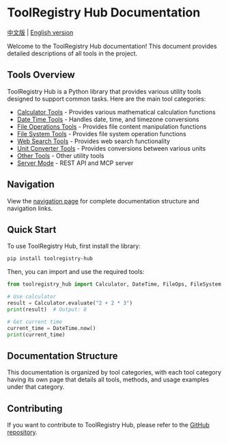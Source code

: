 # ToolRegistry Hub Documentation

[中文版](docs/readme_zh.md) | [English version](docs/readme_en.md)

Welcome to the ToolRegistry Hub documentation! This document provides detailed descriptions of all tools in the project.

## Tools Overview

ToolRegistry Hub is a Python library that provides various utility tools designed to support common tasks. Here are the main tool categories:

- [Calculator Tools](en/calculator.md) - Provides various mathematical calculation functions
- [Date Time Tools](en/datetime.md) - Handles date, time, and timezone conversions
- [File Operations Tools](en/file_ops.md) - Provides file content manipulation functions
- [File System Tools](en/filesystem.md) - Provides file system operation functions
- [Web Search Tools](en/websearch/index.md) - Provides web search functionality
- [Unit Converter Tools](en/unit_converter.md) - Provides conversions between various units
- [Other Tools](en/other_tools.md) - Other utility tools
- [Server Mode](en/server.md) - REST API and MCP server

## Navigation

View the [navigation page](en/navigation.md) for complete documentation structure and navigation links.

## Quick Start

To use ToolRegistry Hub, first install the library:

```bash
pip install toolregistry-hub
```

Then, you can import and use the required tools:

```python
from toolregistry_hub import Calculator, DateTime, FileOps, FileSystem

# Use calculator
result = Calculator.evaluate("2 + 2 * 3")
print(result)  # Output: 8

# Get current time
current_time = DateTime.now()
print(current_time)
```

## Documentation Structure

This documentation is organized by tool categories, with each tool category having its own page that details all tools, methods, and usage examples under that category.

## Contributing

If you want to contribute to ToolRegistry Hub, please refer to the [GitHub repository](https://github.com/yourusername/toolregistry-hub).
